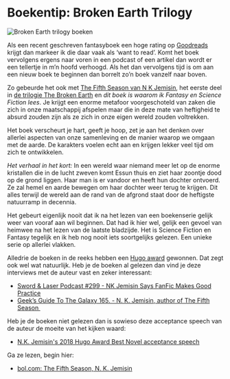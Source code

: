 # Boekentip: Broken Earth Trilogy

![Broken Earth trilogy boeken](https://sinds82.nl/images/broken-earth-trilogy.jpg)

Als een recent geschreven fantasyboek een hoge rating op [Goodreads](https://goodreads.com) krijgt dan markeer ik die daar vaak als ‘want to read’. Komt het boek vervolgens ergens naar voren in een podcast of een artikel dan wordt er een tellertje in m’n hoofd verhoogd. Als het dan vervolgens tijd is om aan een nieuw boek te beginnen dan borrelt zo’n boek vanzelf naar boven.

Zo gebeurde het ook met [The Fifth Season van N K Jemisin](https://www.goodreads.com/book/show/19161852-the-fifth-season), het eerste deel in [de trilogie The Broken Earth](https://www.goodreads.com/series/112296-the-broken-earth) en _dit boek is waarom ik Fantasy en Science Fiction lees_. Je krijgt een enorme metafoor voorgeschoteld van zaken die zich in onze maatschappij afspelen maar die in deze mate van heftigheid te absurd zouden zijn als ze zich in onze eigen wereld zouden voltrekken.

Het boek verscheurt je hart, geeft je hoop, zet je aan het denken over allerlei aspecten van onze samenleving en de manier waarop we omgaan met de aarde. De karakters voelen echt aan en krijgen lekker veel tijd om zich te ontwikkelen.

_Het verhaal in het kort:_ In een wereld waar niemand meer let op de enorme kristallen die in de lucht zweven komt Essun thuis en ziet haar zoontje dood op de grond liggen. Haar man is er vandoor en heeft hun dochter ontvoerd. Ze zal hemel en aarde bewegen om haar dochter weer terug te krijgen. Dit alles terwijl de wereld aan de rand van de afgrond staat door de heftigste natuurramp in decennia.

Het gebeurt eigenlijk nooit dat ik na het lezen van een boekenserie gelijk weer van vooraf aan wil beginnen. Dat had ik hier wel, gelijk een gevoel van heimwee na het lezen van de laatste bladzijde. Het is Science Fiction en Fantasy tegelijk en ik heb nog nooit iets soortgelijks gelezen. Een unieke serie op allerlei vlakken.

Alledrie de boeken in de reeks hebben een [Hugo award](http://www.thehugoawards.org/) gewonnen. Dat zegt ook wel wat natuurlijk. Heb je de boeken al gelezen dan vind je deze interviews met de auteur vast en zeker interessant:

- [Sword & Laser Podcast #299 - NK Jemisin Says FanFic Makes Good Practice](http://swordandlaser.com/home/2017/7/5/sl-podcast-299-nk-jemisin-says-fanfic-makes-good-practice)
- [Geek’s Guide To The Galaxy 165. - N. K. Jemisin, author of The Fifth Season ](https://castro.fm/episode/ZpORlm)

Heb je de boeken niet gelezen dan is sowieso deze acceptance speech van de auteur de moeite van het kijken waard:

- [N.K. Jemisin's 2018 Hugo Award Best Novel acceptance speech](https://www.youtube.com/watch?v=8lFybhRxoVM&feature=share)

Ga ze lezen, begin hier:

- [bol.com: The Fifth Season, N. K. Jemisin](https://www.bol.com/nl/f/the-fifth-season/9200000040462242/)
